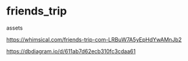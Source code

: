 # friends_trip

assets

https://whimsical.com/friends-trip-com-LRBuW7A5yEpHdYwAMnJb2

https://dbdiagram.io/d/611ab7d62ecb310fc3cdaa61
